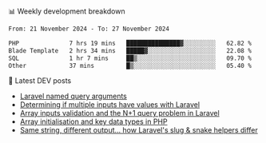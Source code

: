 📊 Weekly development breakdown
<!--START_SECTION:waka-->

```txt
From: 21 November 2024 - To: 27 November 2024

PHP              7 hrs 19 mins   ███████████████▓░░░░░░░░░   62.82 %
Blade Template   2 hrs 34 mins   █████▓░░░░░░░░░░░░░░░░░░░   22.08 %
SQL              1 hr 7 mins     ██▒░░░░░░░░░░░░░░░░░░░░░░   09.70 %
Other            37 mins         █▒░░░░░░░░░░░░░░░░░░░░░░░   05.40 %
```

<!--END_SECTION:waka-->

📕 Latest DEV posts
<!-- BLOG-POST-LIST:START -->
- [Laravel named query arguments](https://dev.to/michaelvickersuk/laravel-named-query-arguments-28kd)
- [Determining if multiple inputs have values with Laravel](https://dev.to/michaelvickersuk/determining-if-multiple-inputs-have-values-with-laravel-km6)
- [Array inputs validation and the N+1 query problem in Laravel](https://dev.to/michaelvickersuk/array-inputs-validation-and-the-n1-query-problem-in-laravel-2agb)
- [Array initialisation and key data types in PHP](https://dev.to/michaelvickersuk/array-initialisation-and-key-data-types-in-php-1e5b)
- [Same string, different output... how Laravel&#39;s slug &amp; snake helpers differ](https://dev.to/michaelvickersuk/same-string-different-output-how-laravels-slug-snake-helpers-differ-1ccj)
<!-- BLOG-POST-LIST:END -->
